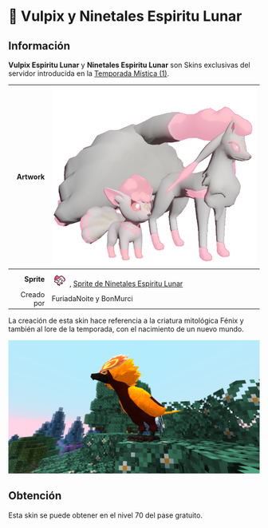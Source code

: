 # 🥇 Vulpix y Ninetales Espiritu Lunar
## Información

**Vulpix Espiritu Lunar** y **Ninetales Espiritu Lunar** son Skins exclusivas del servidor introducida en la [Temporada Mística (1)](./).

|                     **Artwork** | ![Artwork de Vulpix y Ninetales Espiritu Lunar](../../images/pokemon/temporada-1/EspirituLunar.png)                                                                                    |
| ------------------------------: | -------------------------------------------------------------------------------------------------------------------------------------- |
|                  **Sprite** | ![Sprite de Vulpix Espiritu Lunar](../../images/pokemon/temporada-1/EspirituLunar1-sprite.png) , [Sprite de Ninetales Espiritu Lunar](../../images/pokemon/temporada-1/EspirituLunar2-sprite.png)                                                          |                                                                                                             |
|                      Creado por | FuriadaNoite y BonMurci                                                                                                                |

La creación de esta skin hace referencia a la criatura mitológica Fénix y también al lore de la temporada, con el nacimiento de un nuevo mundo.

![Formas de Milotic Primordial](../../images/pokemon/temporada-1/Fenix-formas.png)

## Obtención

Esta skin se puede obtener en el nivel 70 del pase gratuito.
